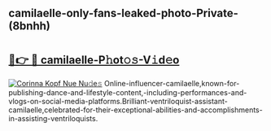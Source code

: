 ## camilaelle-only-fans​-leaked-photo​-Private-(8bnhh)


# <h2><a href="https://mediaupload.pro?title=camilaelle&ref=git">🔗👉 🔴 camilaelle-P𝚑ot𝚘𝚜-V𝚒d𝚎o</a></h2>

[![Corinna Kopf Nue Nu𝚍e𝚜](https://i.imgur.com/0qMVB7G.gif)](https://mediaupload.pro?title=camilaelle&ref=git)
Online-influencer-camilaelle,known-for-publishing-dance-and-lifestyle-content,-including-performances-and-vlogs-on-social-media-platforms.Brilliant-ventriloquist-assistant-camilaelle,celebrated-for-their-exceptional-abilities-and-accomplishments-in-assisting-ventriloquists.  